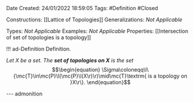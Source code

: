 <br />
<br />

Date Created: 24/01/2022 18:59:05
Tags: #Definition #Closed 

Constructions: [[Lattice of Topologies]]
Generalizations: _Not Applicable_

Types: _Not Applicable_
Examples: _Not Applicable_ 
Properties: [[Intersection of set of topologies is a topology]]

!!! ad-Definition Definition.

_Let $X$ be a set. The **set of topologies on $X$** is the set_
$$\begin{equation}
    \Sigma\coloneqq\l\{\mc{T}\in\mc{P}\l(\mc{P}\l(X\r)\r)\mid\mc{T}\textrm{ is a topology on }X\r\}.
\end{equation}$$

--- admonition
